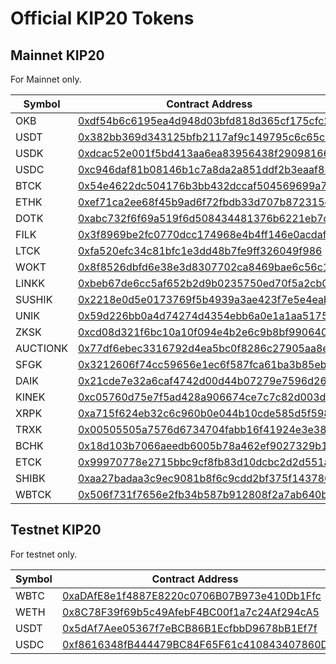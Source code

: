 # Official KIP20 Tokens
## Mainnet KIP20

For Mainnet only.

|       Symbol       |    Contract Address   |    Decimals   |
|--------------------|-----------------------|-----------------------|
|        OKB         |    [0xdf54b6c6195ea4d948d03bfd818d365cf175cfc2](https://www.okx.com/explorer/oktc/address/0xdf54b6c6195ea4d948d03bfd818d365cf175cfc2)    |  18  |
|        USDT        |    [0x382bb369d343125bfb2117af9c149795c6c65c50](https://www.okx.com/explorer/oktc/address/0x382bb369d343125bfb2117af9c149795c6c65c50)    |  18  |
|        USDK        |    [0xdcac52e001f5bd413aa6ea83956438f29098166b](https://www.okx.com/explorer/oktc/address/0xdcac52e001f5bd413aa6ea83956438f29098166b)    |  18  |
|        USDC        |    [0xc946daf81b08146b1c7a8da2a851ddf2b3eaaf85](https://www.okx.com/explorer/oktc/address/0xc946daf81b08146b1c7a8da2a851ddf2b3eaaf85)    |  18  |
|        BTCK        |    [0x54e4622dc504176b3bb432dccaf504569699a7ff](https://www.okx.com/explorer/oktc/address/0x54e4622dc504176b3bb432dccaf504569699a7ff)    |  18  |
|        ETHK        |    [0xef71ca2ee68f45b9ad6f72fbdb33d707b872315c](https://www.okx.com/explorer/oktc/address/0xef71ca2ee68f45b9ad6f72fbdb33d707b872315c)    |  18  |
|        DOTK        |    [0xabc732f6f69a519f6d508434481376b6221eb7d5](https://www.okx.com/explorer/oktc/address/0xabc732f6f69a519f6d508434481376b6221eb7d5)    |  18  |
|        FILK        |    [0x3f8969be2fc0770dcc174968e4b4ff146e0acdaf](https://www.okx.com/explorer/oktc/address/0x3f8969be2fc0770dcc174968e4b4ff146e0acdaf)    |  18  |
|        LTCK        |    [0xfa520efc34c81bfc1e3dd48b7fe9ff326049f986](https://www.okx.com/explorer/oktc/address/0xfa520efc34c81bfc1e3dd48b7fe9ff326049f986)    |  18  |
|        WOKT        |    [0x8f8526dbfd6e38e3d8307702ca8469bae6c56c15](https://www.okx.com/explorer/oktc/address/0x8f8526dbfd6e38e3d8307702ca8469bae6c56c15)    |  18  |
|        LINKK        |    [0xbeb67de6cc5af652b2d9b0235750ed70f5a2cb0d](https://www.okx.com/explorer/oktc/address/0xbeb67de6cc5af652b2d9b0235750ed70f5a2cb0d)    |  18  |
|        SUSHIK       |    [0x2218e0d5e0173769f5b4939a3ae423f7e5e4eab7](https://www.okx.com/explorer/oktc/address/0x2218e0d5e0173769f5b4939a3ae423f7e5e4eab7)    |  18  |
|        UNIK        |    [0x59d226bb0a4d74274d4354ebb6a0e1a1aa5175b6](https://www.okx.com/explorer/oktc/address/0x59d226bb0a4d74274d4354ebb6a0e1a1aa5175b6)    |  18  |
|        ZKSK        |    [0xcd08d321f6bc10a10f094e4b2e6c9b8bf9906401](https://www.okx.com/explorer/oktc/address/0xcd08d321f6bc10a10f094e4b2e6c9b8bf9906401)    |  18  |
|        AUCTIONK     |    [0x77df6ebec3316792d4ea5bc0f8286c27905aa8e8](https://www.okx.com/explorer/oktc/address/0x77df6ebec3316792d4ea5bc0f8286c27905aa8e8)    |  18  |
|        SFGK        |    [0x3212606f74cc59656e1ec6f587fca61ba3b85eb0](https://www.okx.com/explorer/oktc/address/0x3212606f74cc59656e1ec6f587fca61ba3b85eb0)    |  18  |
|        DAIK     |    [0x21cde7e32a6caf4742d00d44b07279e7596d26b9](https://www.okx.com/explorer/oktc/address/0x21cde7e32a6caf4742d00d44b07279e7596d26b9)    |  18  |
|        KINEK        |    [0xc05760d75e7f5ad428a906674ce7c7c82d003d01](https://www.okx.com/explorer/oktc/address/0xc05760d75e7f5ad428a906674ce7c7c82d003d01)    |  18  |
|        XRPK        |    [0xa715f624eb32c6c960b0e044b10cde585d5f5984](https://www.okx.com/explorer/oktc/address/0xa715f624eb32c6c960b0e044b10cde585d5f5984)    |  18  |
|        TRXK        |    [0x00505505a7576d6734704fabb16f41924e3e384b](https://www.okx.com/explorer/oktc/address/0x00505505a7576d6734704fabb16f41924e3e384b)    |  18  |
|        BCHK        |    [0x18d103b7066aeedb6005b78a462ef9027329b1ea](https://www.okx.com/explorer/oktc/address/0x18d103b7066aeedb6005b78a462ef9027329b1ea)    |  18  |
|        ETCK        |    [0x99970778e2715bbc9cf8fb83d10dcbc2d2d551a3](https://www.okx.com/explorer/oktc/address/0x99970778e2715bbc9cf8fb83d10dcbc2d2d551a3)    |  18  |
|        SHIBK        |    [0xaa27badaa3c9ec9081b8f6c9cdd2bf375f143780](https://www.okx.com/explorer/oktc/address/0xaa27badaa3c9ec9081b8f6c9cdd2bf375f143780)    |  18  |
|        WBTCK        |    [0x506f731f7656e2fb34b587b912808f2a7ab640bd](https://www.okx.com/explorer/oktc/address/0x506f731f7656e2fb34b587b912808f2a7ab640bd)    |  18  |



## Testnet KIP20

For testnet only.

|       Symbol       |    Contract Address   |    Decimals   |
|--------------------|-----------------------|-----------------------|
|        WBTC        |    [0xaDAfE8e1f4887E8220c0706B07B973e410Db1Ffc](https://www.okx.com/explorer/oktc-test/address/0xaDAfE8e1f4887E8220c0706B07B973e410Db1Ffc)    |  8  |
|        WETH        |    [0x8C78F39f69b5c49AfebF4BC00f1a7c24Af294cA5](https://www.okx.com/explorer/oktc-test/address/0x8C78F39f69b5c49AfebF4BC00f1a7c24Af294cA5)    |  16  |
|        USDT        |    [0x5dAf7Aee05367f7eBCB86B1EcfbbD9678bB1Ef7f](https://www.okx.com/explorer/oktc-test/address/0x5dAf7Aee05367f7eBCB86B1EcfbbD9678bB1Ef7f)    |  6  |
|        USDC        |    [0xf8616348fB444479BC84F65F61c410843407860D](https://www.okx.com/explorer/oktc-test/address/0xf8616348fB444479BC84F65F61c410843407860D)    |  6  |
